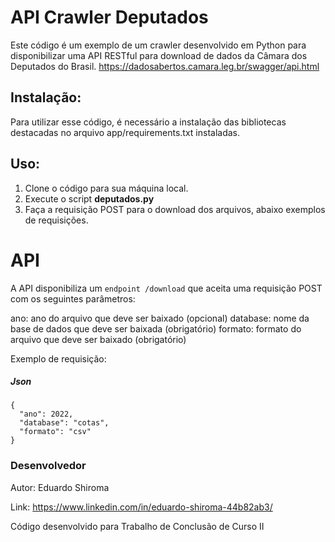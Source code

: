 # API Crawler Deputados
Este código é um exemplo de um crawler desenvolvido em Python para disponibilizar uma API RESTful para download de dados da Câmara dos Deputados do Brasil.
https://dadosabertos.camara.leg.br/swagger/api.html

## Instalação:
Para utilizar esse código, é necessário a instalação das bibliotecas destacadas no arquivo app/requirements.txt instaladas.

## Uso:
1) Clone o código para sua máquina local.
2) Execute o script **deputados.py**
3) Faça a requisição POST para o download dos arquivos, abaixo exemplos de requisições.

# API

A API disponibiliza um `endpoint /download` que aceita uma requisição POST com os seguintes parâmetros:

ano: ano do arquivo que deve ser baixado (opcional)
database: nome da base de dados que deve ser baixada (obrigatório)
formato: formato do arquivo que deve ser baixado (obrigatório)

Exemplo de requisição:

##### Json
```
{
  "ano": 2022,
  "database": "cotas",
  "formato": "csv"
}
```

### Desenvolvedor
Autor: Eduardo Shiroma

Link: https://www.linkedin.com/in/eduardo-shiroma-44b82ab3/

Código desenvolvido para Trabalho de Conclusão de Curso II
